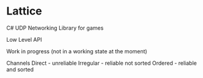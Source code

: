 # Lattice
C# UDP Networking Library for games

Low Level API

Work in progress (not in a working state at the moment)

Channels
	Direct	- unreliable
	Irregular	- reliable not sorted
	Ordered	- reliable and sorted
